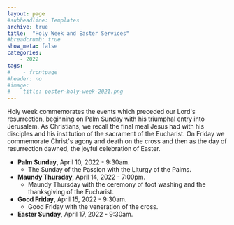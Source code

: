 ```yaml
---
layout: page
#subheadline: Templates
archive: true
title:  "Holy Week and Easter Services"
#breadcrumb: true
show_meta: false
categories:
    - 2022
tags:
#    - frontpage
#header: no
#image:
#    title: poster-holy-week-2021.png
---
```

Holy week commemorates the events which preceded our Lord's resurrection, beginning on Palm Sunday with his triumphal entry into Jerusalem.  As Christians, we recall the final meal Jesus had with his disciples and his institution of the sacrament of the Eucharist. On Friday we commemorate Christ's agony and death on the cross and then as the day of resurrection dawned, the joyful celebration of Easter.

* **Palm Sunday**, April 10, 2022 - 9:30am.
    - The Sunday of the Passion with the Liturgy of the Palms.
* **Maundy Thursday**, April 14, 2022 - 7:00pm.
    - Maundy Thursday with the ceremony of foot washing and the thanksgiving of the Eucharist.
* **Good Friday**, April 15, 2022 - 9:30am.
    - Good Friday with the veneration of the cross.
* **Easter Sunday**, April 17, 2022 - 9:30am.



